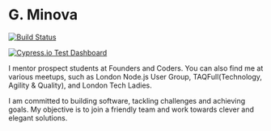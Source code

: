# G. Minova

[![Build Status](https://travis-ci.com/gminova/portfolio.svg?branch=master)](https://travis-ci.com/gminova/portfolio)  

[![Cypress.io Test Dashboard](https://img.shields.io/badge/cypress.io-dashboard-green.svg?style=flat-square)](https://dashboard.cypress.io/#/projects/nvv8um)  

I mentor prospect students at Founders and Coders. You can also find me at various meetups, such as London Node.js User Group, TAQFull(Technology, Agility & Quality), and London Tech Ladies.

I am committed to building software, tackling challenges and achieving goals. My objective is to join a friendly team and work towards clever and elegant solutions.
